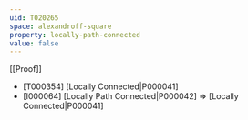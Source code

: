 ```yaml
---
uid: T020265
space: alexandroff-square
property: locally-path-connected
value: false
---
```

[[Proof]]

* [T000354] [Locally Connected|P000041]
* [I000064] [Locally Path Connected|P000042] => [Locally Connected|P000041]

